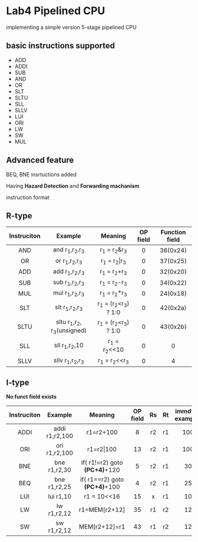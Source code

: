 # Lab4 Pipelined CPU

 implementing a simple version 5-stage pipelined CPU

## basic instructions supported

+ ADD
+ ADDI
+ SUB
+ AND
+ OR
+ SLT
+ SLTU
+ SLL
+ SLLV
+ LUI
+ ORI
+ LW
+ SW
+ MUL

## Advanced feature

BEQ, BNE insrtuctions added 

Having **Hazard Detection** and **Forwarding machanism**


instruction format

## R-type

|Instruciton | Example | Meaning | OP field | Function field |
|:-:        |:-:   |:-:| :-:|:-:|
|AND| and r<sub>1</sub>,r<sub>2</sub>,r<sub>3</sub>| r<sub>1</sub> = r<sub>2</sub>&r<sub>3</sub>| 0 | 36(0x24) | 
|OR| or r<sub>1</sub>,r<sub>2</sub>,r<sub>3</sub>| r<sub>1</sub> = r<sub>2</sub>\|r<sub>3</sub>| 0 | 37(0x25) | 
|ADD| add r<sub>1</sub>,r<sub>2</sub>,r<sub>3</sub>| r<sub>1</sub> = r<sub>2</sub>+r<sub>3</sub>| 0 | 32(0x20) | 
|SUB| sub r<sub>1</sub>,r<sub>2</sub>,r<sub>3</sub>| r<sub>1</sub> = r<sub>2</sub>-r<sub>3</sub>| 0 | 34(0x22) |
|MUL| mul r<sub>1</sub>,r<sub>2</sub>,r<sub>3</sub>| r<sub>1</sub> = r<sub>2</sub>*r<sub>3</sub>| 0 | 24(0x18) |
|SLT| slt r<sub>1</sub>,r<sub>2</sub>,r<sub>3</sub>| r<sub>1</sub> = (r<sub>2</sub><r<sub>3</sub>) ? 1:0 | 0 | 42(0x2a) |
|SLTU| sltu r<sub>1</sub>,r<sub>2</sub>, r<sub>3</sub>(unsigned)| r<sub>1</sub> = (r<sub>2</sub><r<sub>3</sub>) ? 1:0 | 0 | 43(0x2b) |
|SLL| sll r<sub>1</sub>,r<sub>2</sub>,10| r<sub>1</sub> = r<sub>2</sub><<10 | 0 | 0 |
|SLLV| sllv r<sub>1</sub>,r<sub>2</sub>,r<sub>3</sub>| r<sub>1</sub> = r<sub>2</sub><<r<sub>3</sub> | 0 | 4 |


## I-type
**No funct field exists** 

|Instruciton|Example | Meaning | OP field| Rs | Rt| immdt(in example) |
|:-:|:-:|:-:|:-:|:-:| :-:|:-:|
|ADDI|addi r1,r2,100 |r1=r2+100| 8 |r2|r1|100|
|ORI|ori r1,r2,100 |r1=r2\|100| 13 |r2|r1|100|
|BNE|bne r1,r2,30 |if( r1!=r2) goto **(PC+4)**+120| 5 |r2|r1|30|
|BEQ|bne r1,r2,25 |if( r1==r2) goto **(PC+4)**+100| 4 |r2|r1|25|
|LUI|lui r1,10 | r1 = 10<<16| 15 |x|r1|10|
|LW|lw r1,r2,12| r1=MEM[r2+12]| 35 |r1|r2|12|
|SW|sw r1,r2,12| MEM[r2+12]=r1| 43 |r1|r2|12|


 